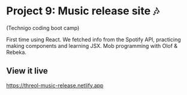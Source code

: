 # Project 9: Music release site 🎶
(Technigo coding boot camp)

First time using React. We fetched info from the Spotify API, practicing making components and learning JSX. Mob programming with Olof & Rebeka.


## View it live

https://threol-music-release.netlify.app


 
